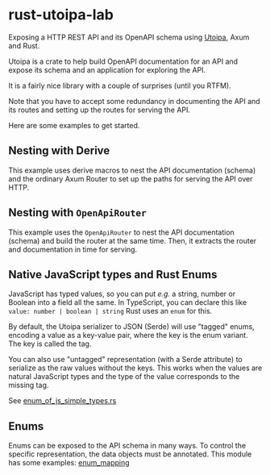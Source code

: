 # rust-utoipa-lab

Exposing a HTTP REST API and its OpenAPI schema using [Utoipa](https://github.com/juhaku/utoipa),
Axum and Rust.

Utoipa is a crate to help build OpenAPI documentation for an API and
expose its schema and an application for exploring the API.

It is a fairly nice library with a couple of surprises (until you RTFM).

Note that you have to accept some redundancy in documenting the API and its routes
and setting up the routes for serving the API.

Here are some examples to get started.

## Nesting with Derive

This example uses derive macros to nest the API documentation (schema)
and the ordinary Axum Router to set up the paths for serving the API over HTTP.

## Nesting with `OpenApiRouter`

This example uses the `OpenApiRouter` to nest the API documentation (schema)
and build the router at the same time.
Then, it extracts the router and documentation in time for serving.

## Native JavaScript types and Rust Enums

JavaScript has typed values, so you can put _e.g._ a string, number or Boolean into
a field all the same. In TypeScript, you can declare this like `value: number | boolean | string`
Rust uses an `enum` for this.

By default, the Utoipa serializer to JSON (Serde) will use "tagged" enums, encoding a value
as a key-value pair, where the key is the enum variant. The key is called the tag.

You can also use "untagged" representation (with a Serde attribute) to serialize as the
raw values without the keys. This works when the values are natural JavaScript types
and the type of the value corresponds to the missing tag.

See [enum_of_js_simple_types.rs](src/enum_of_js_simple_types.rs)

## Enums

Enums can be exposed to the API schema in many ways.
To control the specific representation, the data objects must be annotated.
This module has some examples: [enum_mapping](src/enum_mapping.rs)
